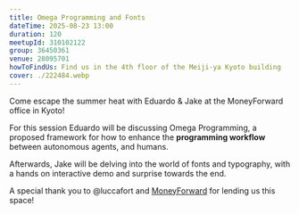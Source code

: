 ```yaml
---
title: Omega Programming and Fonts
dateTime: 2025-08-23 13:00
duration: 120
meetupId: 310102122
group: 36450361
venue: 28095701
howToFindUs: Find us in the 4th floor of the Meiji-ya Kyoto building
cover: ./222484.webp
---
```


Come escape the summer heat with Eduardo & Jake at the MoneyForward office in Kyoto!

For this session Eduardo will be discussing Omega Programming, a proposed framework for how to enhance the **programming workflow** between autonomous agents, and humans.

Afterwards, Jake will be delving into the world of fonts and typography, with a hands on interactive demo and surprise towards the end.

A special thank you to @luccafort and [MoneyForward](https://kyoto.moneyforward.com/en/) for lending us this space!
